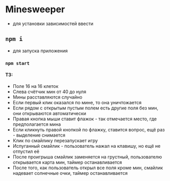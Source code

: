 # Minesweeper
- для установки зависимостей ввести  
## `npm i`
- для запуска приложения 
### `npm start`

#### ТЗ: 
- Поле 16 на 16 клеток
- Слева счётчик мин от 40 до нуля
- Мины расставляются случайно
- Если первый клик оказался по мине, то она уничтожается
- Если рядом с открытым пустым полем есть другие поля без мин, они открываются автоматически
- Правая кнопка мыши ставит флажок - так отмечается место, где предполагается мина
- Если кликнуть правой кнопкой по флажку, ставится вопрос, ещё раз - выделение снимается
- Клик по смайлику перезапускает игру
- Испуганный смайлик - пользователь нажал на клавишу, но ещё не отпустил её
- После проигрыша смайлик заменяется на грустный, пользователю открывается карта мин, таймер останавливается
- После того, как пользователь открыл все поля кроме мин, смайлик надевает солнечные очки, таймер останавливается